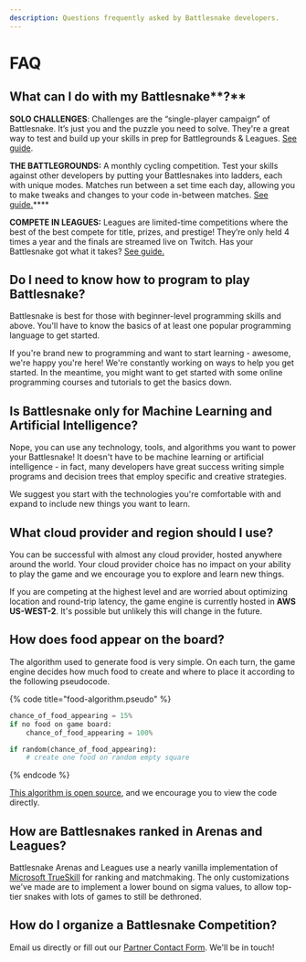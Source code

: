 ```yaml
---
description: Questions frequently asked by Battlesnake developers.
---
```


# FAQ

## What can I do with my Battlesnake**?**

**SOLO CHALLENGES**: Challenges are the “single-player campaign” of Battlesnake. It’s just you and the puzzle you need to solve. They're a great way to test and build up your skills in prep for Battlegrounds & Leagues. [See guide](guides/quick-start-challenges-guide.md).

**THE BATTLEGROUNDS:** A monthly cycling competition. Test your skills against other developers by putting your Battlesnakes into ladders, each with unique modes. Matches run between a set time each day, allowing you to make tweaks and changes to your code in-between matches. [See guide.](guides/battlegrounds-guide.md)****

**COMPETE IN LEAGUES:** Leagues are limited-time competitions where the best of the best compete for title, prizes, and prestige! They’re only held 4 times a year and the finals are streamed live on Twitch. Has your Battlesnake got what it takes? [See guide.](guides/quick-start-league-guide.md)

## Do I need to know how to program to play Battlesnake?

Battlesnake is best for those with beginner-level programming skills and above. You'll have to know the basics of at least one popular programming language to get started.

If you're brand new to programming and want to start learning - awesome, we're happy you're here! We're constantly working on ways to help you get started. In the meantime, you might want to get started with some online programming courses and tutorials to get the basics down.

## Is Battlesnake only for Machine Learning and Artificial Intelligence?

Nope, you can use any technology, tools, and algorithms you want to power your Battlesnake! It doesn't have to be machine learning or artificial intelligence - in fact, many developers have great success writing simple programs and decision trees that employ specific and creative strategies.

We suggest you start with the technologies you're comfortable with and expand to include new things you want to learn.

## What cloud provider and region should I use?

You can be successful with almost any cloud provider, hosted anywhere around the world. Your cloud provider choice has no impact on your ability to play the game and we encourage you to explore and learn new things.

If you are competing at the highest level and are worried about optimizing location and round-trip latency, the game engine is currently hosted in **AWS US-WEST-2**. It's possible but unlikely this will change in the future.

## How does food appear on the board?

The algorithm used to generate food is very simple. On each turn, the game engine decides how much food to create and where to place it according to the following pseudocode.

{% code title="food-algorithm.pseudo" %}
```python
chance_of_food_appearing = 15%
if no food on game board:
    chance_of_food_appearing = 100%

if random(chance_of_food_appearing):
    # create one food on random empty square    
```
{% endcode %}

[This algorithm is open source](https://github.com/BattlesnakeOfficial/rules), and we encourage you to view the code directly.

## How are Battlesnakes ranked in Arenas and Leagues?

Battlesnake Arenas and Leagues use a nearly vanilla implementation of [Microsoft TrueSkill](https://www.microsoft.com/en-us/research/project/trueskill-ranking-system/) for ranking and matchmaking. The only customizations we've made are to implement a lower bound on sigma values, to allow top-tier snakes with lots of games to still be dethroned.

## How do I organize a Battlesnake Competition?

Email us directly or fill out our [Partner Contact Form](https://play.battlesnake.com/partner/contact/). We'll be in touch!
